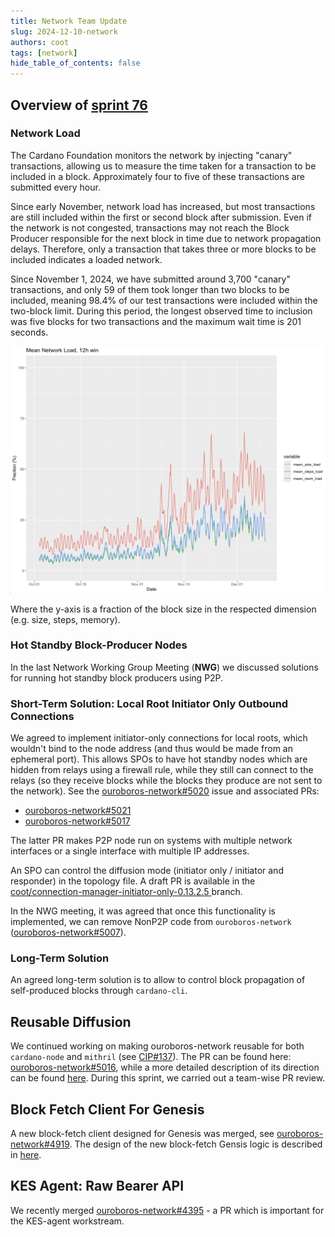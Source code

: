```yaml
---
title: Network Team Update
slug: 2024-12-10-network
authors: coot
tags: [network]
hide_table_of_contents: false
---
```


## Overview of [sprint 76][sprint-76]

### Network Load

The Cardano Foundation monitors the network by injecting "canary" transactions,
allowing us to measure the time taken for a transaction to be included in
a block. Approximately four to five of these transactions are submitted every
hour.

Since early November, network load has increased, but most transactions are
still included within the first or second block after submission. Even if the
network is not congested, transactions may not reach the Block Producer
responsible for the next block in time due to network propagation delays.
Therefore, only a transaction that takes three or more blocks to be included
indicates a loaded network.

Since November 1, 2024, we have submitted around 3,700 "canary" transactions,
and only 59 of them took longer than two blocks to be included, meaning 98.4%
of our test transactions were included within the two-block limit. During this
period, the longest observed time to inclusion was five blocks for two
transactions and the maximum wait time is 201 seconds.

![Network Load](../static/images/network/2024-12-10-network-load.png)

Where the y-axis is a fraction of the block size in the respected dimension (e.g.
size, steps, memory).

### Hot Standby Block-Producer Nodes

In the last Network Working Group Meeting (**NWG**) we discussed solutions for
running hot standby block producers using P2P.  

### Short-Term Solution: Local Root Initiator Only Outbound Connections

We agreed to implement initiator-only connections for local roots, which
wouldn't bind to the node address (and thus would be made from an ephemeral
port).  This allows SPOs to have hot standby nodes which are hidden from relays
using a firewall rule, while they still can connect to the relays (so they
receive blocks while the blocks they produce are not sent to the network). See
the [ouroboros-network#5020] issue and associated PRs:

* [ouroboros-network#5021]
* [ouroboros-network#5017]

The latter PR makes P2P node run on systems with multiple network interfaces
or a single interface with multiple IP addresses.

An SPO can control the diffusion mode (initiator only / initiator
and responder) in the topology file.  A draft PR is available in the
[coot/connection-manager-initiator-only-0.13.2.5 ] branch.

In the NWG meeting, it was agreed that once this functionality is implemented, we
can remove NonP2P code from `ouroboros-network` ([ouroboros-network#5007]).

### Long-Term Solution

An agreed long-term solution is to allow to control block propagation of
self-produced blocks through `cardano-cli`.

## Reusable Diffusion

We continued working on making ouroboros-network reusable for both
`cardano-node` and `mithril` (see [CIP#137]).  The PR can be found here:
[ouroboros-network#5016], while a more detailed description of its direction can
be found [here][reusable-diffusion].  During this sprint, we carried out a team-wise PR
review.

## Block Fetch Client For Genesis

A new block-fetch client designed for Genesis was merged, see
[ouroboros-network#4919].  The design of the new block-fetch Gensis logic is
described in [here][block-fetch-genesis].


## KES Agent: Raw Bearer API

We recently merged [ouroboros-network#4395] - a PR which is important for the
KES-agent workstream.

[sprint-76]: https://github.com/orgs/IntersectMBO/projects/5/views/1?filterQuery=sprint%3A%40previous&pane=issue&itemId=47853619&issue=IntersectMBO%7Couroboros-network%7C4244

[block-fetch-genesis]: https://ouroboros-network.cardano.intersectmbo.org/ouroboros-network/Ouroboros-Network-BlockFetch-Decision-Genesis.html
[ouroboros-network#4395]: https://github.com/IntersectMBO/ouroboros-network/pull/4395
[ouroboros-network#4919]: https://github.com/IntersectMBO/ouroboros-network/pull/4919
[ouroboros-network#5007]: https://github.com/IntersectMBO/ouroboros-network/issues/5007
[ouroboros-network#5016]: https://github.com/IntersectMBO/ouroboros-network/issues/5016
[ouroboros-network#5017]: https://github.com/IntersectMBO/ouroboros-network/issues/5017
[ouroboros-network#5020]: https://github.com/IntersectMBO/ouroboros-network/issues/5020
[ouroboros-network#5021]: https://github.com/IntersectMBO/ouroboros-network/issues/5021
[coot/connection-manager-state-0.13.2.5]: https://github.com/IntersectMBO/cardano-node/tree/coot/connection-manager-state-0.13.2.5
[coot/connection-manager-initiator-only-0.13.2.5 ]: https://github.com/IntersectMBO/cardano-node/tree/coot/connection-manager-initiator-only-0.13.2.5 
[reusable-diffusion]: https://github.com/IntersectMBO/ouroboros-network/wiki/Reusable-Diffusion-Investigation
[CIP#137]: https://cips.cardano.org/cip/CIP-0137

